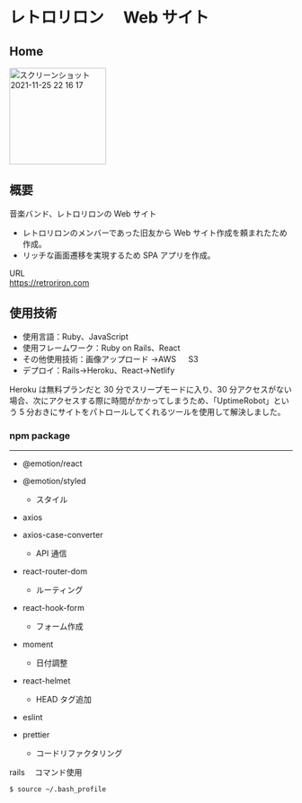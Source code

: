 # レトロリロン　 Web サイト

## Home

<img width="172" alt="スクリーンショット 2021-11-25 22 16 17" src="https://user-images.githubusercontent.com/66903388/143448386-1e0204fe-1fec-44f9-b62b-51870c4cdee0.png">

## 概要

音楽バンド、レトロリロンの Web サイト

- レトロリロンのメンバーであった旧友から Web サイト作成を頼まれたため作成。
- リッチな画面遷移を実現するため SPA アプリを作成。

URL<br>
https://retroriron.com

## 使用技術

- 使用言語：Ruby、JavaScript
- 使用フレームワーク：Ruby on Rails、React
- その他使用技術：画像アップロード →AWS 　 S3
- デプロイ：Rails→Heroku、React→Netlify

Heroku は無料プランだと 30 分でスリープモードに入り、30 分アクセスがない場合、次にアクセスする際に時間がかかってしまうため、「UptimeRobot」という 5 分おきにサイトをパトロールしてくれるツールを使用して解決しました。

### npm package

---

- @emotion/react
- @emotion/styled

  - スタイル

- axios
- axios-case-converter

  - API 通信

- react-router-dom

  - ルーティング

- react-hook-form

  - フォーム作成

- moment

  - 日付調整

- react-helmet

  - HEAD タグ追加

- eslint
- prettier
  - コードリファクタリング

rails 　コマンド使用

```
$ source ~/.bash_profile
```
